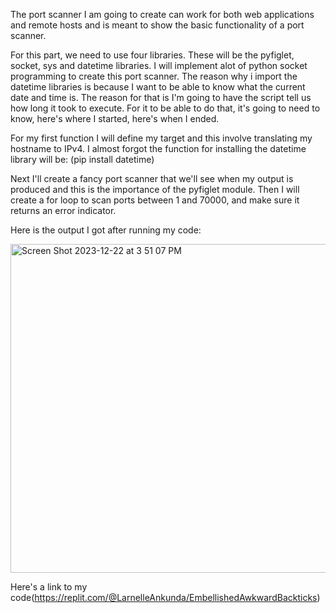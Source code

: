 The port scanner I am going to create can work for both web applications and remote hosts and is meant to show the basic functionality of a port scanner. 

For this part, we need to use four libraries. These will be the pyfiglet, socket, sys and datetime libraries. I will implement alot of python socket programming to create this port scanner. The reason why i import the datetime libraries is because I want to be able to know what the current date and time is. The reason for that is I'm going to have the script tell us how long it took to execute. For it to be able to do that, it's going to need to know, here's where I started, here's when I ended. 

For my first function I will define my target and this involve translating my hostname to IPv4. I almost forgot the function for installing the datetime library will be:
(pip install datetime) 

Next I'll create a fancy port scanner that we'll see when my output is produced and this is the importance of the pyfiglet module.
Then I will create a for loop to scan ports between 1 and 70000, and make sure it returns an error indicator. 

Here is the output I got after running my code:

<img width="526" alt="Screen Shot 2023-12-22 at 3 51 07 PM" src="https://github.com/larnelle15/Multi-scanner/assets/139686202/b6f6c7fe-7aac-4a7a-8087-9868ff3cb945">

Here's a link to my code(https://replit.com/@LarnelleAnkunda/EmbellishedAwkwardBackticks)
